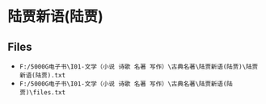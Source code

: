 # 陆贾新语(陆贾)

## Files

- `F:/5000G电子书\I01-文学（小说 诗歌 名著 写作）\古典名著\陆贾新语(陆贾)\陆贾新语(陆贾).txt`
- `F:/5000G电子书\I01-文学（小说 诗歌 名著 写作）\古典名著\陆贾新语(陆贾)\files.txt`
